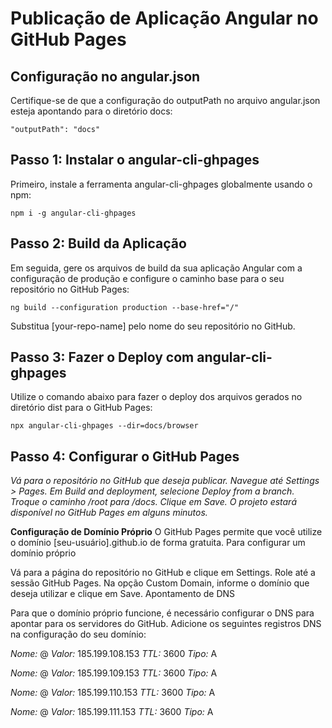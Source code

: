# Publicação de Aplicação Angular no GitHub Pages

## Configuração no angular.json
Certifique-se de que a configuração do outputPath no arquivo angular.json esteja apontando para o diretório docs:

` "outputPath": "docs" `

## Passo 1: Instalar o angular-cli-ghpages
Primeiro, instale a ferramenta angular-cli-ghpages globalmente usando o npm:

` npm i -g angular-cli-ghpages `

## Passo 2: Build da Aplicação
Em seguida, gere os arquivos de build da sua aplicação Angular com a configuração de produção e configure o caminho base para o seu repositório no GitHub Pages:

` ng build --configuration production --base-href="/" `

Substitua [your-repo-name] pelo nome do seu repositório no GitHub.

## Passo 3: Fazer o Deploy com angular-cli-ghpages
Utilize o comando abaixo para fazer o deploy dos arquivos gerados no diretório dist para o GitHub Pages:

` npx angular-cli-ghpages --dir=docs/browser `

## Passo 4: Configurar o GitHub Pages
*Vá para o repositório no GitHub que deseja publicar.
Navegue até Settings > Pages.
Em Build and deployment, selecione Deploy from a branch.
Troque o caminho /root para /docs.
Clique em Save.
O projeto estará disponível no GitHub Pages em alguns minutos.*

**Configuração de Domínio Próprio**
O GitHub Pages permite que você utilize o domínio [seu-usuário].github.io de forma gratuita. Para configurar um domínio próprio

Vá para a página do repositório no GitHub e clique em Settings.
Role até a sessão GitHub Pages.
Na opção Custom Domain, informe o domínio que deseja utilizar e clique em Save.
Apontamento de DNS

Para que o domínio próprio funcione, é necessário configurar o DNS para apontar para os servidores do GitHub. Adicione os seguintes registros DNS na configuração do seu domínio:

*Nome:* @
*Valor:* 185.199.108.153
*TTL:* 3600
*Tipo:* A

*Nome:* @
*Valor:* 185.199.109.153
*TTL:* 3600
*Tipo:* A

*Nome:* @
*Valor:* 185.199.110.153
*TTL:* 3600
*Tipo:* A

*Nome:* @
*Valor:* 185.199.111.153
*TTL:* 3600
*Tipo:* A
